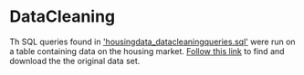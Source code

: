 # DataCleaning
Th SQL queries found in ['housingdata_datacleaningqueries.sql'](https://github.com/levijsouder/Data-Cleaning/blob/main/housingdata_datacleaningqueries.sql) were run on a table containing data on the housing market. [Follow this link](https://github.com/levijsouder/Data-Cleaning/blob/main/Nashville%20Housing%20Data.xlsx) to find and download the the original data set. 
